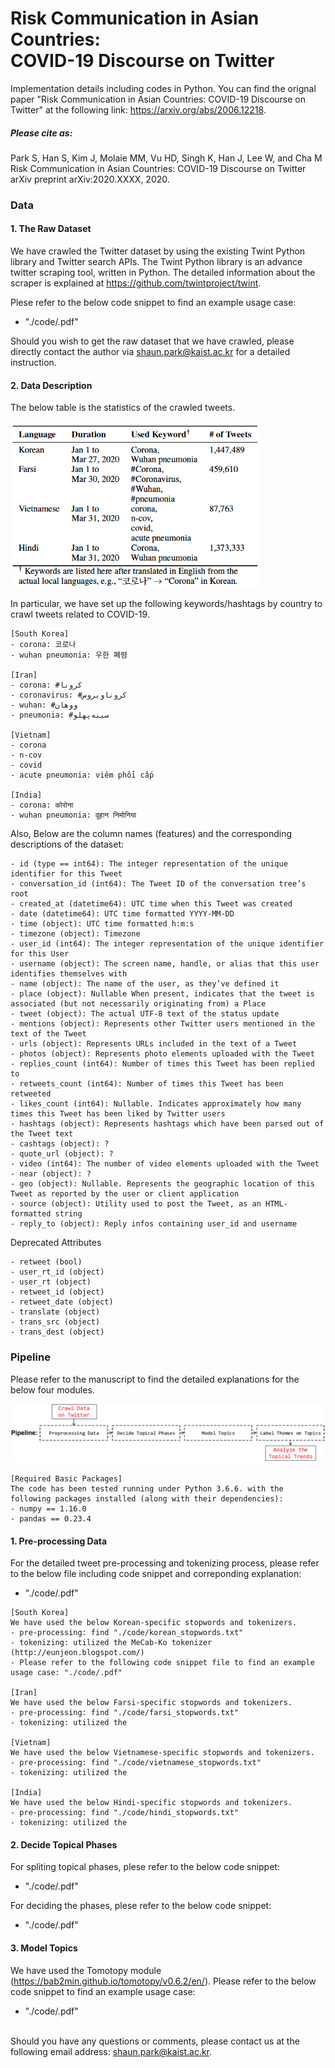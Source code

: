 # Risk Communication in Asian Countries: <br> COVID-19 Discourse on Twitter
Implementation details including codes in Python. You can find the orignal paper "Risk Communication in Asian Countries: COVID-19 Discourse on Twitter" at the following link: https://arxiv.org/abs/2006.12218.

##### Please cite as:
Park S, Han S, Kim J, Molaie MM, Vu HD, Singh K, Han J, Lee W, and Cha M <br>
Risk Communication in Asian Countries: COVID-19 Discourse on Twitter <br>
arXiv preprint arXiv:2020.XXXX, 2020. <br>


### Data
#### 1. The Raw Dataset
We have crawled the Twitter dataset by using the existing Twint Python library and Twitter search APIs. The Twint Python library is an advance twitter scraping tool, written in Python. The detailed information about the scraper is explained at https://github.com/twintproject/twint.

Plese refer to the below code snippet to find an example usage case:
- "./code/.pdf"

Should you wish to get the raw dataset that we have crawled, please directly contact the author via shaun.park@kaist.ac.kr for a detailed instruction.

#### 2. Data Description
The below table is the statistics of the crawled tweets.

<img src="./image/stat_crawled_tweets.png" width="400">

In particular, we have set up the following keywords/hashtags by country to crawl tweets related to COVID-19.

```
[South Korea]
- corona: 코로나
- wuhan pneumonia: 우한 폐렴

[Iran]
- corona: #کرونا
- coronavirus: #کروناویروس
- wuhan: #ووهان
- pneumonia: #سینه‌پهلو

[Vietnam]
- corona
- n-cov
- covid
- acute pneumonia: viêm phổi cấp

[India]
- corona: कोरोना
- wuhan pneumonia: वूहान निमोनिया
```

Also, Below are the column names (features) and the corresponding descriptions of the dataset:

```
- id (type == int64): The integer representation of the unique identifier for this Tweet
- conversation_id (int64): The Tweet ID of the conversation tree’s root
- created_at (datetime64): UTC time when this Tweet was created
- date (datetime64): UTC time formatted YYYY-MM-DD
- time (object): UTC time formatted h:m:s
- timezone (object): Timezone
- user_id (int64): The integer representation of the unique identifier for this User
- username (object): The screen name, handle, or alias that this user identifies themselves with
- name (object): The name of the user, as they’ve defined it
- place (object): Nullable When present, indicates that the tweet is associated (but not necessarily originating from) a Place
- tweet (object): The actual UTF-8 text of the status update
- mentions (object): Represents other Twitter users mentioned in the text of the Tweet
- urls (object): Represents URLs included in the text of a Tweet
- photos (object): Represents photo elements uploaded with the Tweet
- replies_count (int64): Number of times this Tweet has been replied to
- retweets_count (int64): Number of times this Tweet has been retweeted
- likes_count (int64): Nullable. Indicates approximately how many times this Tweet has been liked by Twitter users
- hashtags (object): Represents hashtags which have been parsed out of the Tweet text
- cashtags (object): ?
- quote_url (object): ?
- video (int64): The number of video elements uploaded with the Tweet
- near (object): ?
- geo (object): Nullable. Represents the geographic location of this Tweet as reported by the user or client application
- source (object): Utility used to post the Tweet, as an HTML-formatted string
- reply_to (object): Reply infos containing user_id and username
```
Deprecated Attributes

```
- retweet (bool)
- user_rt_id (object) 
- user_rt (object)
- retweet_id (object) 
- retweet_date (object) 
- translate (object) 
- trans_src (object)
- trans_dest (object)
```


### Pipeline
Please refer to the manuscript to find the detailed explanations for the below four modules.

![](./image/pipeline_topic_model.png)

```
[Required Basic Packages]
The code has been tested running under Python 3.6.6. with the following packages installed (along with their dependencies):
- numpy == 1.16.0
- pandas == 0.23.4
```

#### 1. Pre-processing Data
For the detailed tweet pre-processing and tokenizing process, please refer to the below file including code snippet and correponding explanation:
- "./code/.pdf"

```
[South Korea]
We have used the below Korean-specific stopwords and tokenizers.
- pre-processing: find "./code/korean_stopwords.txt"
- tokenizing: utilized the MeCab-Ko tokenizer (http://eunjeon.blogspot.com/)
- Please refer to the following code snippet file to find an example usage case: "./code/.pdf"

[Iran]
We have used the below Farsi-specific stopwords and tokenizers.
- pre-processing: find "./code/farsi_stopwords.txt"
- tokenizing: utilized the 

[Vietnam]
We have used the below Vietnamese-specific stopwords and tokenizers.
- pre-processing: find "./code/vietnamese_stopwords.txt"
- tokenizing: utilized the 

[India]
We have used the below Hindi-specific stopwords and tokenizers.
- pre-processing: find "./code/hindi_stopwords.txt"
- tokenizing: utilized the 
```

#### 2. Decide Topical Phases
For spliting topical phases, plese refer to the below code snippet:
- "./code/.pdf"

For deciding the phases, plese refer to the below code snippet:
- "./code/.pdf"

#### 3. Model Topics
We have used the Tomotopy module (https://bab2min.github.io/tomotopy/v0.6.2/en/). Please refer to the below code snippet to find an example usage case:
- "./code/.pdf" <br> <br>


Should you have any questions or comments, please contact us at the following email address: shaun.park@kaist.ac.kr.
